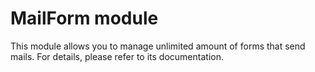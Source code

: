 MailForm module
===============

This module allows you to manage unlimited amount of forms that send mails. For details, please refer to its documentation.